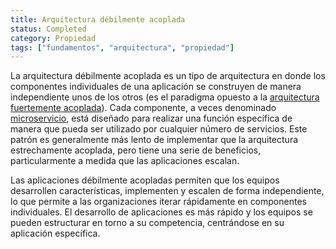 ```yaml
---
title: Arquitectura débilmente acoplada
status: Completed
category: Propiedad
tags: ["fundamentos", "arquitectura", "propiedad"]
---
```



La arquitectura débilmente acoplada es un tipo de arquitectura en donde los componentes individuales de una aplicación se construyen de manera independiente unos de los otros 
(es el paradigma opuesto a la [arquitectura fuertemente acoplada](/es/tightly-coupled-architectures/)). 
Cada componente, a veces denominado [microservicio](/es/microservices-architecture/), 
está diseñado para realizar una función específica de manera que pueda ser utilizado por cualquier número de servicios. 
Este patrón es generalmente más lento de implementar que la arquitectura estrechamente acoplada, 
pero tiene una serie de beneficios, particularmente a medida que las aplicaciones escalan.

Las aplicaciones débilmente acopladas permiten que los equipos desarrollen características, implementen y escalen de forma independiente, 
lo que permite a las organizaciones iterar rápidamente en componentes individuales. 
El desarrollo de aplicaciones es más rápido y los equipos se pueden estructurar en torno a su competencia, centrándose en su aplicación específica.
